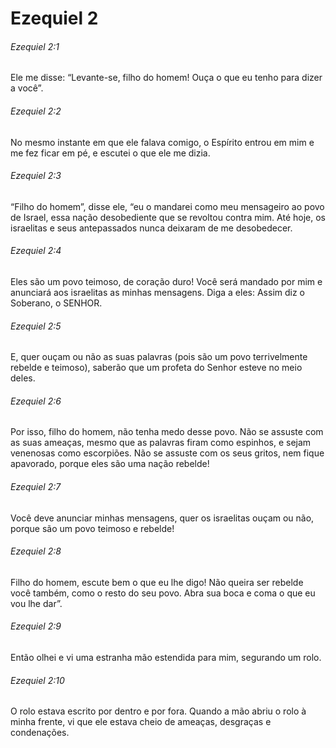 # Ezequiel 2

###### Ezequiel 2:1

Ele me disse: “Levante-se, filho do homem! Ouça o que eu tenho para dizer a você”.

###### Ezequiel 2:2

No mesmo instante em que ele falava comigo, o Espírito entrou em mim e me fez ficar em pé, e escutei o que ele me dizia.

###### Ezequiel 2:3

“Filho do homem”, disse ele, “eu o mandarei como meu mensageiro ao povo de Israel, essa nação desobediente que se revoltou contra mim. Até hoje, os israelitas e seus antepassados nunca deixaram de me desobedecer.

###### Ezequiel 2:4

Eles são um povo teimoso, de coração duro! Você será mandado por mim e anunciará aos israelitas as minhas mensagens. Diga a eles: Assim diz o Soberano, o SENHOR.

###### Ezequiel 2:5

E, quer ouçam ou não as suas palavras (pois são um povo terrivelmente rebelde e teimoso), saberão que um profeta do Senhor esteve no meio deles.

###### Ezequiel 2:6

Por isso, filho do homem, não tenha medo desse povo. Não se assuste com as suas ameaças, mesmo que as palavras firam como espinhos, e sejam venenosas como escorpiões. Não se assuste com os seus gritos, nem fique apavorado, porque eles são uma nação rebelde!

###### Ezequiel 2:7

Você deve anunciar minhas mensagens, quer os israelitas ouçam ou não, porque são um povo teimoso e rebelde!

###### Ezequiel 2:8

Filho do homem, escute bem o que eu lhe digo! Não queira ser rebelde você também, como o resto do seu povo. Abra sua boca e coma o que eu vou lhe dar”.

###### Ezequiel 2:9

Então olhei e vi uma estranha mão estendida para mim, segurando um rolo.

###### Ezequiel 2:10

O rolo estava escrito por dentro e por fora. Quando a mão abriu o rolo à minha frente, vi que ele estava cheio de ameaças, desgraças e condenações.

